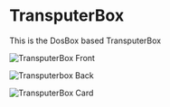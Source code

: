 # TransputerBox
This is the DosBox based TransputerBox

![TransputerBox Front](https://github.com/DigiFennek/TransputerBox/blob/master/Images/transputerbox_front.jpg)

![Transputerbox Back](https://github.com/DigiFennek/TransputerBox/blob/master/Images/transputerbox_back.jpg)

![TransputerBox Card](https://github.com/DigiFennek/TransputerBox/blob/master/Images/transputerbox_card.jpg)
